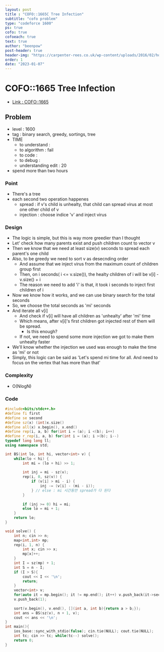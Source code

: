 ```yaml
---
layout: post
title : "COFO::1665C Tree Infection"
subtitle: "cofo problem"
type: "codeforce 1600"
ps: true
cofo: true
cofoeach: true
text: true
author: "beenpow"
post-header: true
header-img: "https://carpenter-rees.co.uk/wp-content/uploads/2016/02/how-do-you-get-there.jpg"
order: 1
date: "2023-01-07"
---
```

# COFO::1665 Tree Infection
- [Link : COFO::1665](https://codeforces.com/problemset/problem/1665/C)


## Problem 

- level : 1600
- tag : binary search, greedy, sortings, tree
- TIME
  - to understand    : 
  - to algorithm     : fail
  - to code          : 
  - to debug         : 
  - understanding edit : 20
- spend more than two hours

### Point
- There's a tree
- each second two operation happenes
  - spread : if v's child is unhealty, that child can spread virus at most one other child of v
  - injection : choose indice 'v' and inject virus

### Design
- The logic is simple, but this is way more greedier than I thought
- Let' check how many parents exist and push children count to vector v
- Then we know that we need at least size(v) seconds to spread each parent's one child
- Also, to be greedy we need to sort v as desecnding order
  - And assume that we inject virus from the maximum count of children group first
  - Then, on i seconds( i <= v.size()), the healty children of i will be v[i] - v.size() + i
  - The reason we need to add 'i' is that, it took i seconds to inject first children of i
- Now we know how it works, and we can use binary search for the total seconds
- So, we choose the total seconds as 'mi' seconds
- And iterate all v[i]
  - And check if v[i] will have all children as 'unhealty' after 'mi' time
  - Which means, after v[i]'s first children got injected rest of them will be spread.
     - Is this enough?
  - If not, we need to spend some more injection we got to make them unhealty faster
- We'll know whether the injection we used was enough to make the time as 'mi' or not
- Simply, this logic can be said as 'Let's spend mi time for all. And need to focus on the vertex that has more than that'

### Complexity
- O(NlogN)

### Code

```cpp
#include<bits/stdc++.h>
#define fi first
#define se second
#define sz(x) (int)x.size()
#define all(x) x.begin(), x.end()
#define rep(i, a, b) for(int i = (a); i <(b); i++)
#define r_rep(i, a, b) for(int i = (a); i >(b); i--)
typedef long long ll;
using namespace std;

int BS(int lo, int hi, vector<int> v) {
    while(lo < hi) {
        int mi = (lo + hi) >> 1;
        
        int inj = mi - sz(v);
        rep(i, 0, sz(v)) {
            if (v[i] > mi - i) {
                inj -= (v[i] - (mi - i));
            } // else : mi 시간동안 spread가 다 된다
        }
        
        if (inj >= 0) hi = mi;
        else lo = mi + 1;
    }
    return lo;
}

void solve() {
    int n; cin >> n;
    map<int,int> mp;
    rep(i, 1, n) {
        int x; cin >> x;
        mp[x]++;
    }
    int I = sz(mp) + 1;
    int S = n - I;
    if (I > S){
        cout << I << '\n';
        return;
    }
    vector<int> v;
    for(auto it = mp.begin(); it != mp.end(); it++) v.push_back(it->second);
    v.push_back(1);
    
    sort(v.begin(), v.end(), [](int a, int b){return a > b;});
    int ans = BS(sz(v), n + 1, v);
    cout << ans << '\n';
}
int main(){
    ios_base::sync_with_stdio(false); cin.tie(NULL); cout.tie(NULL);
    int tc; cin >> tc; while(tc--) solve();
    return 0;
}
```
